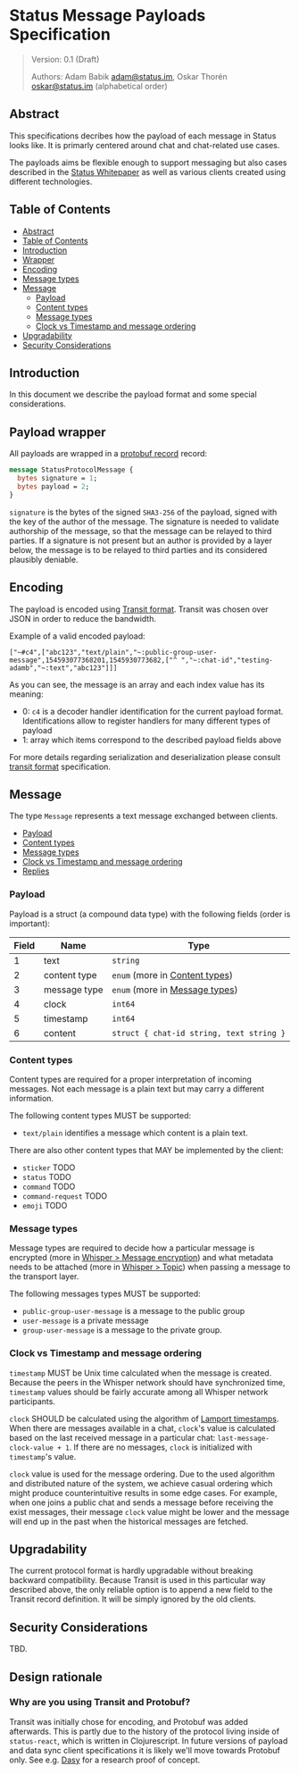 # Status Message Payloads Specification

> Version: 0.1 (Draft)
>
> Authors: Adam Babik <adam@status.im>, Oskar Thorén <oskar@status.im> (alphabetical order)

## Abstract

This specifications decribes how the payload of each message in Status looks
like. It is primarly centered around chat and chat-related use cases.

The payloads aims be flexible enough to support messaging but also cases
described in the [Status Whitepaper](https://status.im/whitepaper.pdf) as well
as various clients created using different technologies.

## Table of Contents

- [Abstract](#abstract)
- [Table of Contents](#table-of-contents)
- [Introduction](#introduction)
- [Wrapper](#wrapper)
- [Encoding](#encoding)
- [Message types](#message-types)
- [Message](#message)
    - [Payload](#payload)
    - [Content types](#content-types)
    - [Message types](#message-types-1)
    - [Clock vs Timestamp and message ordering](#clock-vs-timestamp-and-message-ordering)
- [Upgradability](#upgradability)
- [Security Considerations](#security-considerations)

## Introduction

In this document we describe the payload format and some special considerations.

## Payload wrapper

All payloads are wrapped in a [protobuf record](https://developers.google.com/protocol-buffers/)
record:

```protobuf
message StatusProtocolMessage {
  bytes signature = 1;
  bytes payload = 2;
}
```

`signature` is the bytes of the signed `SHA3-256` of the payload, signed with the key of the author of the message.
The signature is needed to validate authorship of the message, so that the message can be relayed to third parties.
If a signature is not present but an author is provided by a layer below, the message is to be relayed to third parties and its considered plausibly deniable.

## Encoding

The payload is encoded using [Transit format](https://github.com/cognitect/transit-format). Transit was chosen over JSON in order to reduce the bandwidth.

Example of a valid encoded payload:

```
["~#c4",["abc123","text/plain","~:public-group-user-message",154593077368201,1545930773682,["^ ","~:chat-id","testing-adamb","~:text","abc123"]]]
```

As you can see, the message is an array and each index value has its meaning:
* 0: `c4` is a decoder handler identification for the current payload format. Identifications allow to register handlers for many different types of payload
* 1: array which items correspond to the described payload fields above

For more details regarding serialization and deserialization please consult [transit format](https://github.com/cognitect/transit-format) specification.

<!--
# Message types

- [Message](#message)

-->

## Message

The type `Message` represents a text message exchanged between clients.

- [Payload](#payload)
- [Content types](#content-types)
- [Message types](#message-types)
- [Clock vs Timestamp and message ordering](#clock-vs-timestamp-and-message-ordering)
- [Replies](#replies)

### Payload

Payload is a struct (a compound data type) with the following fields (order is important):

<!-- TODO: Be more precise in struct description, a la RFC, e.g. TLS style https://tools.ietf.org/html/rfc8446 -->

| Field | Name | Type |
| ----- | ---- | ---- |
| 1 | text | `string` |
| 2 | content type | `enum` (more in [Content types](#content-types)) |
| 3 | message type | `enum` (more in [Message types](#message-types)) |
| 4 | clock | `int64` |
| 5 | timestamp | `int64` |
| 6 | content | `struct { chat-id string, text string }` |

### Content types

Content types are required for a proper interpretation of incoming messages. Not each message is a plain text but may carry a different information.

The following content types MUST be supported:
* `text/plain` identifies a message which content is a plain text.

There are also other content types that MAY be implemented by the client:
* `sticker` TODO
* `status` TODO
* `command` TODO
* `command-request` TODO
* `emoji` TODO

### Message types

Message types are required to decide how a particular message is encrypted (more in [Whisper > Message encryption](#message-encryption)) and what metadata needs to be attached (more in [Whisper > Topic](#topic)) when passing a message to the transport layer.

The following messages types MUST be supported:
* `public-group-user-message` is a message to the public group
* `user-message` is a private message
* `group-user-message` is a message to the private group.

### Clock vs Timestamp and message ordering

`timestamp` MUST be Unix time calculated when the message is created. Because the peers in the Whisper network should have synchronized time, `timestamp` values should be fairly accurate among all Whisper network participants.

`clock` SHOULD be calculated using the algorithm of [Lamport timestamps](https://en.wikipedia.org/wiki/Lamport_timestamps). When there are messages available in a chat, `clock`'s value is calculated based on the last received message in a particular chat: `last-message-clock-value + 1`. If there are no messages, `clock` is initialized with `timestamp`'s value.

`clock` value is used for the message ordering. Due to the used algorithm and distributed nature of the system, we achieve casual ordering which might produce counterintuitive results in some edge cases. For example, when one joins a public chat and sends a message before receiving the exist messages, their message `clock` value might be lower and the message will end up in the past when the historical messages are fetched.

<!-- TODO: Replies -->

## Upgradability

The current protocol format is hardly upgradable without breaking backward compatibility. Because Transit is used in this particular way described above, the only reliable option is to append a new field to the Transit record definition. It will be simply ignored by the old clients.

## Security Considerations

TBD.

## Design rationale

### Why are you using Transit and Protobuf?

Transit was initially chose for encoding, and Protobuf was added afterwards. This is partly due to the history of the protocol living inside of `status-react`, which is written in Clojurescript. In future versions of payload and data sync client specifications it is likely we'll move towards Protobuf only. See e.g. [Dasy](https://github.com/vacp2p/dasy) for a research proof of concept.
